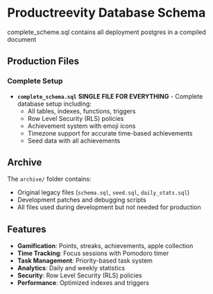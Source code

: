 # Productreevity Database Schema
complete_scheme.sql contains all deployment postgres in a compiled document

## Production Files

### Complete Setup
- **`complete_schema.sql`** **SINGLE FILE FOR EVERYTHING** - Complete database setup including:
  - All tables, indexes, functions, triggers
  - Row Level Security (RLS) policies  
  - Achievement system with emoji icons
  - Timezone support for accurate time-based achievements
  - Seed data with all achievements

## Archive

The `archive/` folder contains:
- Original legacy files (`schema.sql`, `seed.sql`, `daily_stats.sql`)
- Development patches and debugging scripts
- All files used during development but not needed for production

## Features

- **Gamification**: Points, streaks, achievements, apple collection
- **Time Tracking**: Focus sessions with Pomodoro timer
- **Task Management**: Priority-based task system
- **Analytics**: Daily and weekly statistics
- **Security**: Row Level Security (RLS) policies
- **Performance**: Optimized indexes and triggers
